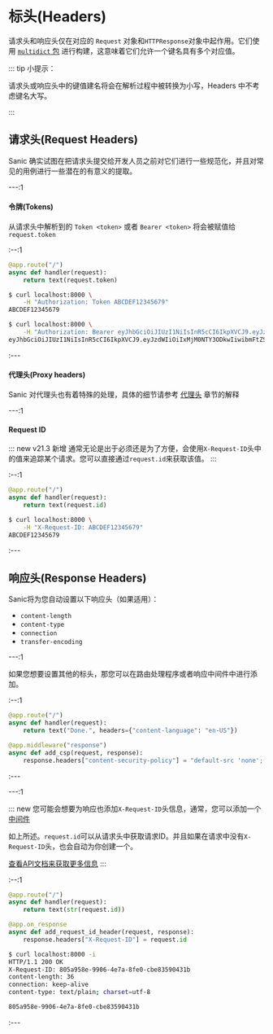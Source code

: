 # 标头(Headers)

请求头和响应头仅在对应的 `Request` 对象和`HTTPResponse`对象中起作用。它们使用  [`multidict` 包](https://multidict.readthedocs.io/en/stable/multidict.html#cimultidict) 进行构建，这意味着它们允许一个键名具有多个对应值。

::: tip 小提示：

请求头或响应头中的键值建名将会在解析过程中被转换为小写，Headers 中不考虑键名大写。

:::

## 请求头(Request Headers)

Sanic 确实试图在把请求头提交给开发人员之前对它们进行一些规范化，并且对常见的用例进行一些潜在的有意义的提取。

---:1

#### 令牌(Tokens)

从请求头中解析到的 `Token <token>` 或者 `Bearer <token>` 将会被赋值给`request.token`

:--:1

```python
@app.route("/")
async def handler(request):
    return text(request.token)
```

```bash
$ curl localhost:8000 \
    -H "Authorization: Token ABCDEF12345679"
ABCDEF12345679
```
```bash
$ curl localhost:8000 \
    -H "Authorization: Bearer eyJhbGciOiJIUzI1NiIsInR5cCI6IkpXVCJ9.eyJzdWIiOiIxMjM0NTY3ODkwIiwibmFtZSI6IkpvaG4gRG9lIiwiaWF0IjoxNTE2MjM5MDIyfQ.SflKxwRJSMeKKF2QT4fwpMeJf36POk6yJV_adQssw5c"
eyJhbGciOiJIUzI1NiIsInR5cCI6IkpXVCJ9.eyJzdWIiOiIxMjM0NTY3ODkwIiwibmFtZSI6IkpvaG4gRG9lIiwiaWF0IjoxNTE2MjM5MDIyfQ.SflKxwRJSMeKKF2QT4fwpMeJf36POk6yJV_adQssw5c
```
:---

#### 代理头(Proxy headers)

Sanic 对代理头也有着特殊的处理，具体的细节请参考 [代理头](/zh/guide/advanced/proxy-headers.md) 章节的解释

---:1
#### Request ID

::: new v21.3 新增
通常无论是出于必须还是为了方便，会使用`X-Request-ID`头中的值来追踪某个请求。您可以直接通过`request.id`来获取该值。
:::

:--:1
```python
@app.route("/")
async def handler(request):
    return text(request.id)
```

```bash
$ curl localhost:8000 \
    -H "X-Request-ID: ABCDEF12345679"
ABCDEF12345679
```
:---

## 响应头(Response Headers)

Sanic将为您自动设置以下响应头（如果适用）：

- `content-length`
- `content-type`
- `connection`
- `transfer-encoding`

---:1

如果您想要设置其他的标头，那您可以在路由处理程序或者响应中间件中进行添加。

:--:1

```python
@app.route("/")
async def handler(request):
    return text("Done.", headers={"content-language": "en-US"})

@app.middleware("response")
async def add_csp(request, response):
    response.headers["content-security-policy"] = "default-src 'none'; script-src 'self'; connect-src 'self'; img-src 'self'; style-src 'self';base-uri 'self';form-action 'self'"
```
:---

---:1

::: new
您可能会想要为响应也添加`X-Request-ID`头信息，通常，您可以添加一个[中间件](middleware.md)

如上所述。`request.id`可以从请求头中获取请求ID。并且如果在请求中没有`X-Request-ID`头，也会自动为你创建一个。

[查看API文档来获取更多信息](https://sanic.readthedocs.io/en/latest/sanic/api_reference.html#sanic.request.Request.id)
:::

:--:1
```python
@app.route("/")
async def handler(request):
    return text(str(request.id))

@app.on_response
async def add_request_id_header(request, response):
    response.headers["X-Request-ID"] = request.id
```

```bash
$ curl localhost:8000 -i
HTTP/1.1 200 OK
X-Request-ID: 805a958e-9906-4e7a-8fe0-cbe83590431b
content-length: 36
connection: keep-alive
content-type: text/plain; charset=utf-8

805a958e-9906-4e7a-8fe0-cbe83590431b
```
:---

